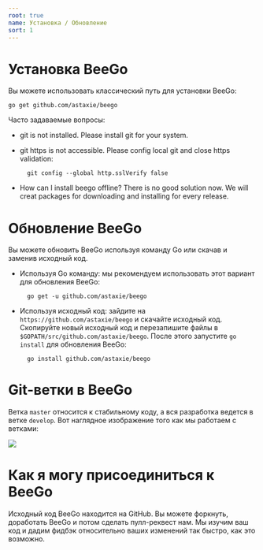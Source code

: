 ```yaml
---
root: true
name: Установка / Обновление
sort: 1
---
```


# Установка BeeGo

Вы можете использовать классический путь для установки BeeGo:

	go get github.com/astaxie/beego

Часто задаваемые вопросы:

- git is not installed. Please install git for your system.
- git https is not accessible. Please config local git and close https validation:

		git config --global http.sslVerify false

- How can I install beego offline? There is no good solution now. We will creat packages for downloading and installing for every release.

# Обновление BeeGo

Вы можете обновить BeeGo используя команду Go или скачав и заменив исходный код.

- Используя Go команду: мы рекомендуем использовать этот вариант для обновления BeeGo:

		go get -u github.com/astaxie/beego

- Используя исходный код: зайдите на `https://github.com/astaxie/beego` и скачайте исходный код. Скопируйте новый исходный код и перезапишите файлы в `$GOPATH/src/github.com/astaxie/beego`. После этого запустите `go install` для обновления BeeGo:

		go install github.com/astaxie/beego

# Git-ветки в BeeGo

Ветка `master` относится к стабильному коду, а вся разработка ведется в ветке `develop`.
Вот наглядное изображение того как мы работаем с ветками:

![](../images/git-branch-1.png)


# Как я могу присоединиться к BeeGo

Исходный код BeeGo находится на GitHub. Вы можете форкнуть, доработать BeeGo и потом сделать пулл-реквест нам. Мы изучим ваш код и дадим фидбэк относительно ваших изменений так быстро, как это возможно.
